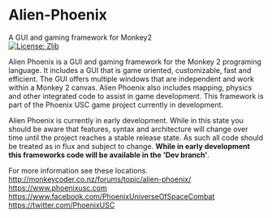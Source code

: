 # Alien-Phoenix
A GUI and gaming framework for Monkey2<br>
[![License: Zlib](https://img.shields.io/badge/License-Zlib-lightgrey.svg)](https://opensource.org/licenses/Zlib)

Alien Phoenix is a GUI and gaming framework for the Monkey 2 programing language. It includes a GUI that is game oriented, customizable, fast and efficient. The GUI offers multiple windows that are independent and work within a Monkey 2 canvas. Alien Phoenix also includes mapping, physics and other integrated code to assist in game development. This framework is part of the Phoenix USC game project currently in development.

Alien Phoenix is currently in early development. While in this state you should be aware that features, syntax and architecture will change over time until the project reaches a stable release state. As such all code should be treated as in flux and subject to change. <b>While in early development this frameworks code will be available in the 'Dev branch'</b>.

For more information see these locations.<br>
http://monkeycoder.co.nz/forums/topic/alien-phoenix/<br>
https://www.phoenixusc.com<br>
https://www.facebook.com/PhoenixUniverseOfSpaceCombat<br>
https://twitter.com/PhoenixUSC<br>
